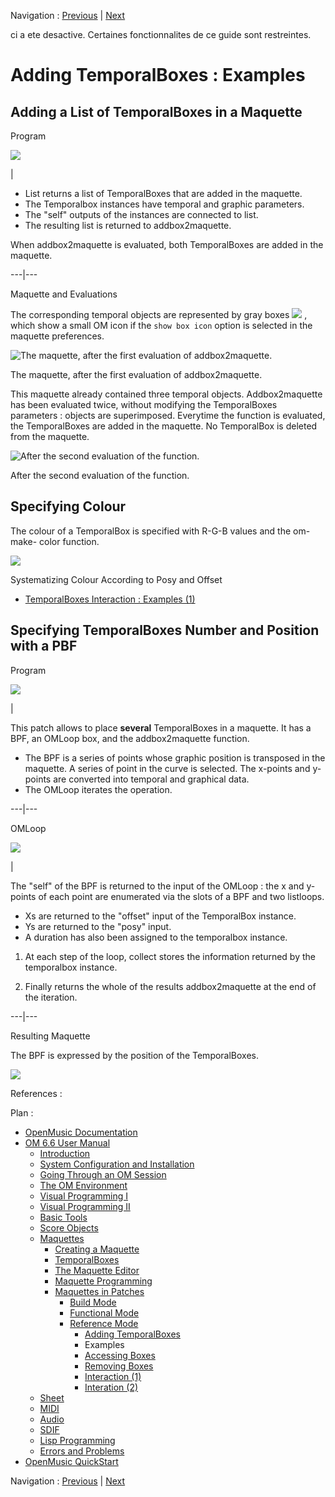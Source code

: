Navigation : [Previous](addprocedure "page précédente\(Adding
TemporalBoxes\)") | [Next](REF3 "Next\(Accessing
Boxes\)")

ci a ete desactive. Certaines fonctionnalites de ce guide sont restreintes.

# Adding TemporalBoxes : Examples

## Adding a List of TemporalBoxes in a Maquette

Program

![](../res/addingbox.png)

|

  * List returns a list of TemporalBoxes that are added in the maquette. 
  * The Temporalbox instances have temporal and graphic parameters. 
  * The "self" outputs of the instances are connected to list. 
  * The resulting list is returned to addbox2maquette. 

When addbox2maquette is evaluated, both TemporalBoxes are added in the
maquette.  
  
---|---  
  
Maquette and Evaluations

The corresponding temporal objects are represented by gray boxes
![](../res/boxadded_icon.png) , which show a small OM icon if the `show box
icon` option is selected in the maquette preferences.

![The maquette, after the first evaluation of
addbox2maquette.](../res/addedboxxes.png)

The maquette, after the first evaluation of addbox2maquette.

This maquette already contained three temporal objects. Addbox2maquette has
been evaluated twice, without modifying the TemporalBoxes parameters : objects
are superimposed. Everytime the function is evaluated, the TemporalBoxes are
added in the maquette. No TemporalBox is deleted from the maquette.

![After the second evaluation of the function.](../res/addedboxxes1.png)

After the second evaluation of the function.

## Specifying Colour

The colour of a TemporalBox is specified with R-G-B values and the om-make-
color function.

![](../res/changecolour_2.png)

Systematizing Colour According to Posy and Offset

  * [TemporalBoxes Interaction : Examples (1)](REF5)

## Specifying TemporalBoxes Number and Position with a PBF

Program

![](../res/A2.png)

|

This patch allows to place  **several** TemporalBoxes in a maquette. It has a
BPF, an OMLoop box, and the addbox2maquette function.

  * The BPF is a series of points whose graphic position is transposed in the maquette. A series of point in the curve is selected. The x-points and y-points are converted into temporal and graphical data.
  * The OMLoop iterates the operation. 

  
  
---|---  
  
OMLoop

![](../res/A4.png)

|

The "self" of the BPF is returned to the input of the OMLoop : the x and
y-points of each point are enumerated via the slots of a BPF and two
listloops.

  * Xs are returned to the "offset" input of the TemporalBox instance. 
  * Ys are returned to the "posy" input.
  * A duration has also been assigned to the temporalbox instance.

  1. At each step of the loop, collect stores the information returned by the temporalbox instance. 

  2. Finally returns the whole of the results addbox2maquette at the end of the iteration. 

  
  
---|---  
  
Resulting Maquette

The BPF is expressed by the position of the TemporalBoxes.

![](../res/resultBPF.png)

References :

Plan :

  * [OpenMusic Documentation](OM-Documentation)
  * [OM 6.6 User Manual](OM-User-Manual)
    * [Introduction](00-Sommaire)
    * [System Configuration and Installation](Installation)
    * [Going Through an OM Session](Goingthrough)
    * [The OM Environment](Environment)
    * [Visual Programming I](BasicVisualProgramming)
    * [Visual Programming II](AdvancedVisualProgramming)
    * [Basic Tools](BasicObjects)
    * [Score Objects](ScoreObjects)
    * [Maquettes](Maquettes)
      * [Creating a Maquette](Maquette)
      * [TemporalBoxes](TemporalBoxes)
      * [The Maquette Editor](Editor)
      * [Maquette Programming](Programming%20Maquette)
      * [Maquettes in Patches](Maquettes%20in%20Patches)
        * [Build Mode](Build)
        * [Functional Mode](Maquettes%20in%20Patches1)
        * [Reference Mode](Maquettes%20in%20Patches2)
          * [Adding TemporalBoxes](addprocedure)
          * Examples
          * [Accessing Boxes](REF3)
          * [Removing Boxes](REF4)
          * [Interaction (1)](REF5)
          * [Interation (2)](Intercation2)
    * [Sheet](Sheet)
    * [MIDI](MIDI)
    * [Audio](Audio)
    * [SDIF](SDIF)
    * [Lisp Programming](Lisp)
    * [Errors and Problems](errors)
  * [OpenMusic QuickStart](QuickStart-Chapters)

Navigation : [Previous](addprocedure "page précédente\(Adding
TemporalBoxes\)") | [Next](REF3 "Next\(Accessing
Boxes\)")

